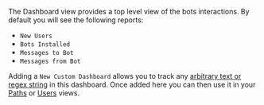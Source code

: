 The Dashboard view provides a top level view of the bots interactions. By default you will see the following reports:  

* `New Users`
* `Bots Installed`
* `Messages to Bot`
* `Messages from Bot`

Adding a `New Custom Dashboard` allows you to track any [arbitrary text or regex string](https://botkit.groovehq.com/knowledge_base/topics/triggers) in this dashboard. Once added here you can then use it in your [Paths](https://botkit.groovehq.com/knowledge_base/topics/paths) or [Users](https://botkit.groovehq.com/knowledge_base/topics/users-8) views.